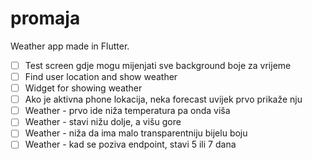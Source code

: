 # promaja

Weather app made in Flutter.

- [ ] Test screen gdje mogu mijenjati sve background boje za vrijeme
- [ ] Find user location and show weather
- [ ] Widget for showing weather
- [ ] Ako je aktivna phone lokacija, neka forecast uvijek prvo prikaže nju
- [ ] Weather - prvo ide niža temperatura pa onda viša
- [ ] Weather - stavi nižu dolje, a višu gore
- [ ] Weather - niža da ima malo transparentniju bijelu boju
- [ ] Weather - kad se poziva endpoint, stavi 5 ili 7 dana
